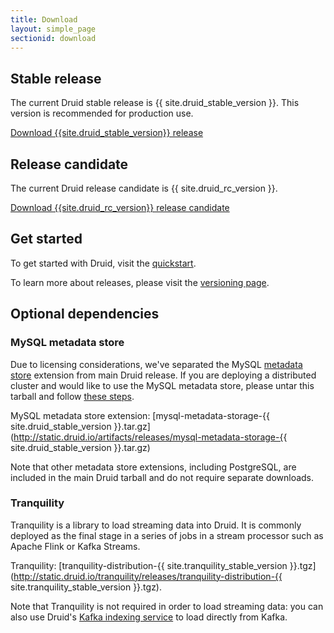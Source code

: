 ```yaml
---
title: Download
layout: simple_page
sectionid: download
---
```


## Stable release

The current Druid stable release is {{ site.druid_stable_version }}. This version is recommended for production use.

<p>
<a class="large-button download" href="http://static.druid.io/artifacts/releases/druid-{{ site.druid_stable_version }}-bin.tar.gz" onclick="trackDownload('button', 'http://static.druid.io/artifacts/releases/druid-{{ site.druid_stable_version }}-bin.tar.gz');return false;"><span class="fa fa-download"></span> Download {{site.druid_stable_version}} release</a><br>
</p>

## Release candidate

The current Druid release candidate is {{ site.druid_rc_version }}.

<p>
<a class="large-button download" href="http://static.druid.io/artifacts/releases/druid-{{ site.druid_rc_version }}-bin.tar.gz" onclick="trackDownload('button', 'http://static.druid.io/artifacts/releases/druid-{{ site.druid_rc_version }}-bin.tar.gz');return false;"><span class="fa fa-download"></span> Download {{site.druid_rc_version}} release candidate</a><br>
</p>

## Get started

To get started with Druid, visit the [quickstart](/docs/latest/tutorials/quickstart.html).

To learn more about releases, please visit the [versioning page](/docs/latest/development/versioning.html).

## Optional dependencies

### MySQL metadata store

Due to licensing considerations, we've separated the MySQL [metadata store](/docs/latest/dependencies/metadata-storage) extension from main Druid release.
If you are deploying a distributed cluster and would like to use the MySQL metadata store, please untar this tarball and follow [these steps](/docs/latest/operations/including-extensions).

MySQL metadata store extension: [mysql-metadata-storage-{{ site.druid_stable_version }}.tar.gz](http://static.druid.io/artifacts/releases/mysql-metadata-storage-{{ site.druid_stable_version }}.tar.gz)

Note that other metadata store extensions, including PostgreSQL, are included in the main Druid tarball and do not require separate downloads.

### Tranquility

Tranquility is a library to load streaming data into Druid. It is commonly deployed as the final stage in a series of jobs in a stream processor such as Apache Flink or Kafka Streams.

Tranquility: [tranquility-distribution-{{ site.tranquility_stable_version }}.tgz](http://static.druid.io/tranquility/releases/tranquility-distribution-{{ site.tranquility_stable_version }}.tgz).

Note that Tranquility is not required in order to load streaming data: you can also use Druid's [Kafka indexing service](/docs/latest/development/extensions-core/kafka-ingestion.html) to load directly from Kafka.
